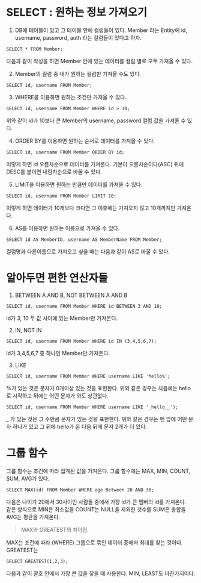 # SELECT : 원하는 정보 가져오기

1. DB에 테이블이 있고 그 테이블 안에 컬럼들이 있다. Member 라는 Entity에 id, username, password, auth 라는 컬럼들이 있다고 하자.  
```
SELECT * FROM Member;
```
다음과 같이 작성을 하면 Member 안에 있는 데이터를 컬럼 별로 모두 가져올 수 있다.

2. Member의 컬럼 중 내가 원하는 컬럼만 가져올 수도 있다.  
```
SELECT id, username FROM Member;
```

3. WHERE를 이용하면 원하는 조건만 가져올 수 있다.
```
SELECT id, username FROM Member WHERE id > 10;
```
위와 같이 id가 10보다 큰 Member의 username, password 컬럼 값을 가져올 수 있다.  


4. ORDER BY를 이용하면 원하는 순서로 데이터를 가져올 수 있다.
```
SELECT id, username FROM Member ORDER BY id;
```
이렇게 하면 id 오름차순으로 데이터를 가져온다. 기본이 오름차순이다(ASC) 뒤에 DESC를 붙이면 내림차순으로 바꿀 수 있다.

5. LIMIT을 이용하면 원하는 만큼만 데이터를 가져올 수 있다.

```
SELECT id, username FROM Member LIMIT 10;
```
이렇게 하면 데이터가 10개보다 크다면 그 이후에는 가져오지 않고 10개까지만 가져온다.

6. AS를 이용하면 원하는 이름으로 가져올 수 있다.  

```
SELECT id AS MemberID, username AS MemberName FROM Member;
```  
컬럼명과 다른이름으로 가져오고 싶을 때는 다음과 같이 AS로 바꿀 수 있다.                     


# 알아두면 편한 연산자들 

1. BETWEEN A AND B, NOT BETWEEN A AND B

```
SELECT id, username FROM Member WHERE id BETWEEN 3 AND 10;
```
id가 3, 10 두 값 사이에 있는 Member만 가져온다.


2. IN, NOT IN 

```
SELECT id, username FROM Member WHERE id IN (3,4,5,6,7);
```
id가 3,4,5,6,7 중 하나인 Member만 가져온다.

3. LIKE 

```
SELECT id, username FROM Member WHERE username LIKE 'hello%';
```
%가 있는 것은 문자가 0개이상 있는 것을 표현한다. 위와 같은 경우는 처음에는 hello로 시작하고 뒤에는 어떤 문자가 와도 상관없다.

```
SELECT id, username FROM Member WHERE username LIKE '_hello__');
```
_ 가 있는 것은 그 수만큼 문자가 있는 것을 표현한다. 위와 같은 경우는 맨 앞에 어떤 문자 하나가 있고 그 뒤에 hello가 온 다음 뒤에 문자 2개가 더 있다.


# 그룹 함수

그룹 함수는 조건에 따라 집계된 값을 가져온다. 그룹 함수에는 MAX, MIN, COUNT, SUM, AVG가 있다.  
```
SELECT MAX(id) FROM Member WHERE age Between 20 AND 30;
```
다음은 나이가 20에서 30사이인 사람들 중에서 가장 id가 큰 멤버의 id를 가져온다.  
같은 방식으로 MIN은 최소값을 COUNT는 NULL을 제외한 갯수를 SUM은 총합을 AVG는 평균을 가져온다.

> MAX와 GREATEST의 차이점 

MAX는 조건에 따라 (WHERE) 그룹으로 묶인 데이터 중에서 최대를 찾는 것이다. GREATEST는 
```
SELECT GREATEST(1,2,3);
```
다음과 같이 괄호 안에서 가장 큰 값을 찾을 때 사용한다. MIN, LEAST도 마찬가지이다.




